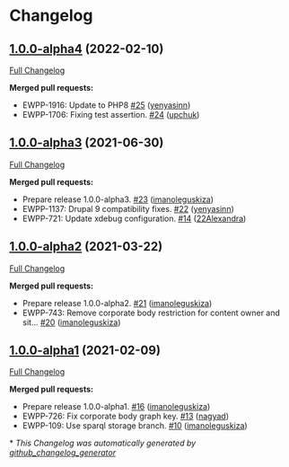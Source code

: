 # Changelog

## [1.0.0-alpha4](https://github.com/openeuropa/oe_corporate_site_info/tree/1.0.0-alpha4) (2022-02-10)

[Full Changelog](https://github.com/openeuropa/oe_corporate_site_info/compare/1.0.0-alpha3...1.0.0-alpha4)

**Merged pull requests:**

- EWPP-1916: Update to PHP8 [\#25](https://github.com/openeuropa/oe_corporate_site_info/pull/25) ([yenyasinn](https://github.com/yenyasinn))
- EWPP-1706: Fixing test assertion. [\#24](https://github.com/openeuropa/oe_corporate_site_info/pull/24) ([upchuk](https://github.com/upchuk))

## [1.0.0-alpha3](https://github.com/openeuropa/oe_corporate_site_info/tree/1.0.0-alpha3) (2021-06-30)

[Full Changelog](https://github.com/openeuropa/oe_corporate_site_info/compare/1.0.0-alpha2...1.0.0-alpha3)

**Merged pull requests:**

- Prepare release 1.0.0-alpha3. [\#23](https://github.com/openeuropa/oe_corporate_site_info/pull/23) ([imanoleguskiza](https://github.com/imanoleguskiza))
- EWPP-1137: Drupal 9 compatibility fixes. [\#22](https://github.com/openeuropa/oe_corporate_site_info/pull/22) ([yenyasinn](https://github.com/yenyasinn))
- EWPP-721: Update xdebug configuration. [\#14](https://github.com/openeuropa/oe_corporate_site_info/pull/14) ([22Alexandra](https://github.com/22Alexandra))

## [1.0.0-alpha2](https://github.com/openeuropa/oe_corporate_site_info/tree/1.0.0-alpha2) (2021-03-22)

[Full Changelog](https://github.com/openeuropa/oe_corporate_site_info/compare/1.0.0-alpha1...1.0.0-alpha2)

**Merged pull requests:**

- Prepare release 1.0.0-alpha2. [\#21](https://github.com/openeuropa/oe_corporate_site_info/pull/21) ([imanoleguskiza](https://github.com/imanoleguskiza))
- EWPP-743: Remove corporate body restriction for content owner and sit… [\#20](https://github.com/openeuropa/oe_corporate_site_info/pull/20) ([imanoleguskiza](https://github.com/imanoleguskiza))

## [1.0.0-alpha1](https://github.com/openeuropa/oe_corporate_site_info/tree/1.0.0-alpha1) (2021-02-09)

[Full Changelog](https://github.com/openeuropa/oe_corporate_site_info/compare/0.2.0...1.0.0-alpha1)

**Merged pull requests:**

- Prepare release 1.0.0-alpha1. [\#16](https://github.com/openeuropa/oe_corporate_site_info/pull/16) ([imanoleguskiza](https://github.com/imanoleguskiza))
- EWPP-726: Fix corporate body graph key. [\#13](https://github.com/openeuropa/oe_corporate_site_info/pull/13) ([nagyad](https://github.com/nagyad))
- EWPP-109: Use sparql storage branch. [\#10](https://github.com/openeuropa/oe_corporate_site_info/pull/10) ([imanoleguskiza](https://github.com/imanoleguskiza))

\* *This Changelog was automatically generated by [github_changelog_generator](https://github.com/github-changelog-generator/github-changelog-generator)*
